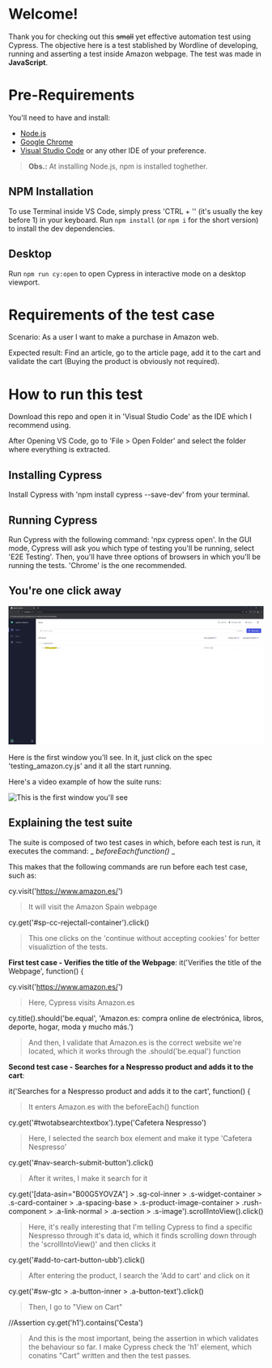 # Welcome!

Thank you for checking out this ~~small~~ yet effective automation test using Cypress. 
The objective here is a test stablished by Wordline of developing, running and asserting a test inside Amazon webpage.
The test was made in **JavaScript**.

# Pre-Requirements

You'll need to have and install:

- [Node.js](https://nodejs.org/en/) 
- [Google Chrome](https://www.google.com/chrome/)
- [Visual Studio Code](https://code.visualstudio.com/) or any other IDE of your preference. 

> **Obs.:** At installing Node.js, npm is installed toghether.

## NPM Installation

To use Terminal inside VS Code, simply press 'CTRL + '' (it's usually the key before 1) in your keyboard.
Run `npm install` (or `npm i` for the short version) to install the dev dependencies.

## Desktop

Run `npm run cy:open` to open Cypress in interactive mode on a desktop viewport.

# Requirements of the test case

Scenario: 
As a user I want to make a purchase in Amazon web. 

Expected result: 
Find an article, go to the article page, add it to the cart and validate the cart (Buying the product is obviously not required).

# How to run this test

Download this repo and open it in 'Visual Studio Code' as the IDE which I recommend using.

After Opening VS Code, go to 'File > Open Folder' and select the folder where everything is extracted.

## Installing Cypress

Install Cypress with 'npm install cypress --save-dev' from your terminal.

## Running Cypress

Run Cypress with the following command: 'npx cypress open'.
In the GUI mode, Cypress will ask you which type of testing you'll be running, select 'E2E Testing'.
Then, you'll have three options of browsers in which you'll be running the tests. 'Chrome' is the one recommended.

## You're one click away

![This is the first window you'll see](/img/cypress_first_window_1.jpg)

Here is the first window you'll see. In it, just click on the spec 'testing_amazon.cy.js' and it all the start running.

Here's a video example of how the suite runs:

![This is the first window you'll see](https://makeagif.com/i/8Q7pOZ) 

## Explaining the test suite

The suite is composed of two test cases in which, before each test is run, it executes the command: 
_ _beforeEach(function()_ _

This makes that the following commands are run before each test case, such as:

cy.visit('https://www.amazon.es/') 
> It will visit the Amazon Spain webpage
    
cy.get('#sp-cc-rejectall-container').click() 
> This one clicks on the 'continue without accepting cookies' for better visualiztion of the tests.

**First test case - Verifies the title of the Webpage**:
it('Verifies the title of the Webpage', function() {

cy.visit('https://www.amazon.es/')
> Here, Cypress visits Amazon.es

cy.title().should('be.equal', 'Amazon.es: compra online de electrónica, libros, deporte, hogar, moda y mucho más.')
> And then, I validate that Amazon.es is the correct website we're located, which it works through the .should('be.equal') function


**Second test case - Searches for a Nespresso product and adds it to the cart**:

it('Searches for a Nespresso product and adds it to the cart', function() {
> It enters Amazon.es with the beforeEach() function

cy.get('#twotabsearchtextbox').type('Cafetera Nespresso') 
> Here, I selected the search box element and make it type 'Cafetera Nespresso'

cy.get('#nav-search-submit-button').click()
> After it writes, I make it search for it

cy.get('[data-asin="B00G5YOVZA"] > .sg-col-inner > .s-widget-container > .s-card-container > .a-spacing-base > .s-product-image-container > .rush-component > .a-link-normal > .a-section > .s-image').scrollIntoView().click()
> Here, it's really interesting that I'm telling Cypress to find a specific Nespresso through it's data id, which it finds scrolling down through the 'scrollIntoView()' and then clicks it

cy.get('#add-to-cart-button-ubb').click()
> After entering the product, I search the 'Add to cart' and click on it

cy.get('#sw-gtc > .a-button-inner > .a-button-text').click()
> Then, I go to "View on Cart"

//Assertion
cy.get('h1').contains('Cesta')
> And this is the most important, being the assertion in which validates the behaviour so far. I make Cypress check the 'h1' element, which conatins "Cart" written and then the test passes.